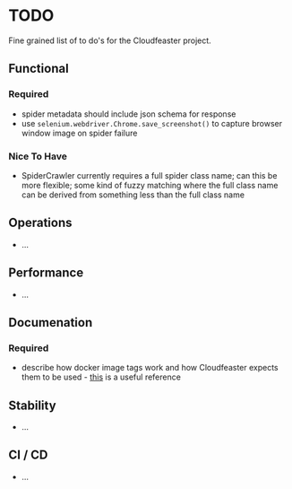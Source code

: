 # TODO

Fine grained list of to do's for the Cloudfeaster project.

## Functional

### Required

* spider metadata should include json schema for response
* use ```selenium.webdriver.Chrome.save_screenshot()``` to capture
  browser window image on spider failure

### Nice To Have

* SpiderCrawler currently requires a full spider class name; can this be
  more flexible; some kind of fuzzy matching where the full class name can
  be derived from something less than the full class name

## Operations

* ...

## Performance

* ...

## Documenation

### Required

* describe how docker image tags work and how Cloudfeaster expects them
  to be used - [this](https://medium.com/@mccode/the-misunderstood-docker-tag-latest-af3babfd6375#.x4xg3qhgn)
  is a useful reference

## Stability

* ...

## CI / CD

* ...
